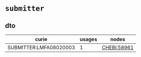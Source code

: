 # `submitter`

## dto

| curie                  |   usages | nodes                                                     |
|------------------------|----------|-----------------------------------------------------------|
| SUBMITTER:LMFA08020003 |        1 | [CHEBI:58961](http://purl.obolibrary.org/obo/CHEBI_58961) |

